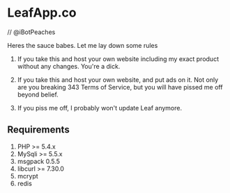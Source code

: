 # LeafApp.co
// @iBotPeaches

Heres the sauce babes. Let me lay down some rules

1.  If you take this and host your own website including my exact product without any changes. You're a dick.

2.  If you take this and host your own website, and put ads on it. Not only are you breaking 343 Terms of Service, but you will have pissed me off beyond belief.
3.  If you piss me off, I probably won't update Leaf anymore.

## Requirements

1. PHP >= 5.4.x
2. MySqli >= 5.5.x
3. msgpack 0.5.5
4. libcurl >= 7.30.0
5. mcrypt
6. redis
